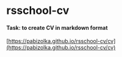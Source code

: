 # rsschool-cv
#### Task: to create CV in markdown format
[https://pabizolka.github.io/rsschool-cv/cv](https://pabizolka.github.io/rsschool-cv/cv)
